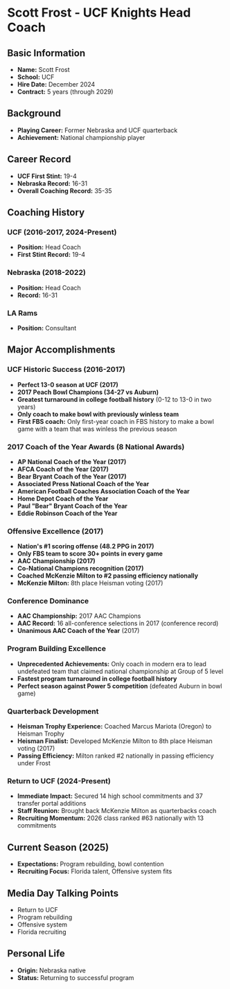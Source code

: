 # Scott Frost - UCF Knights Head Coach

## Basic Information

- **Name:** Scott Frost
- **School:** UCF
- **Hire Date:** December 2024
- **Contract:** 5 years (through 2029)

## Background

- **Playing Career:** Former Nebraska and UCF quarterback
- **Achievement:** National championship player

## Career Record

- **UCF First Stint:** 19-4
- **Nebraska Record:** 16-31
- **Overall Coaching Record:** 35-35

## Coaching History

### UCF (2016-2017, 2024-Present)

- **Position:** Head Coach
- **First Stint Record:** 19-4

### Nebraska (2018-2022)

- **Position:** Head Coach
- **Record:** 16-31

### LA Rams

- **Position:** Consultant

## Major Accomplishments

### UCF Historic Success (2016-2017)

- **Perfect 13-0 season at UCF (2017)**
- **2017 Peach Bowl Champions (34-27 vs Auburn)**
- **Greatest turnaround in college football history** (0-12 to 13-0 in two years)
- **Only coach to make bowl with previously winless team**
- **First FBS coach:** Only first-year coach in FBS history to make a bowl game with a team that was winless the previous season

### 2017 Coach of the Year Awards (8 National Awards)

- **AP National Coach of the Year (2017)**
- **AFCA Coach of the Year (2017)**
- **Bear Bryant Coach of the Year (2017)**
- **Associated Press National Coach of the Year**
- **American Football Coaches Association Coach of the Year**
- **Home Depot Coach of the Year**
- **Paul "Bear" Bryant Coach of the Year**
- **Eddie Robinson Coach of the Year**

### Offensive Excellence (2017)

- **Nation's #1 scoring offense (48.2 PPG in 2017)**
- **Only FBS team to score 30+ points in every game**
- **AAC Championship (2017)**
- **Co-National Champions recognition (2017)**
- **Coached McKenzie Milton to #2 passing efficiency nationally**
- **McKenzie Milton:** 8th place Heisman voting (2017)

### Conference Dominance

- **AAC Championship:** 2017 AAC Champions
- **AAC Record:** 16 all-conference selections in 2017 (conference record)
- **Unanimous AAC Coach of the Year** (2017)

### Program Building Excellence

- **Unprecedented Achievements:** Only coach in modern era to lead undefeated team that claimed national championship at Group of 5 level
- **Fastest program turnaround in college football history**
- **Perfect season against Power 5 competition** (defeated Auburn in bowl game)

### Quarterback Development

- **Heisman Trophy Experience:** Coached Marcus Mariota (Oregon) to Heisman Trophy
- **Heisman Finalist:** Developed McKenzie Milton to 8th place Heisman voting (2017)
- **Passing Efficiency:** Milton ranked #2 nationally in passing efficiency under Frost

### Return to UCF (2024-Present)

- **Immediate Impact:** Secured 14 high school commitments and 37 transfer portal additions
- **Staff Reunion:** Brought back McKenzie Milton as quarterbacks coach
- **Recruiting Momentum:** 2026 class ranked #63 nationally with 13 commitments

## Current Season (2025)

- **Expectations:** Program rebuilding, bowl contention
- **Recruiting Focus:** Florida talent, Offensive system fits

## Media Day Talking Points

- Return to UCF
- Program rebuilding
- Offensive system
- Florida recruiting

## Personal Life

- **Origin:** Nebraska native
- **Status:** Returning to successful program
